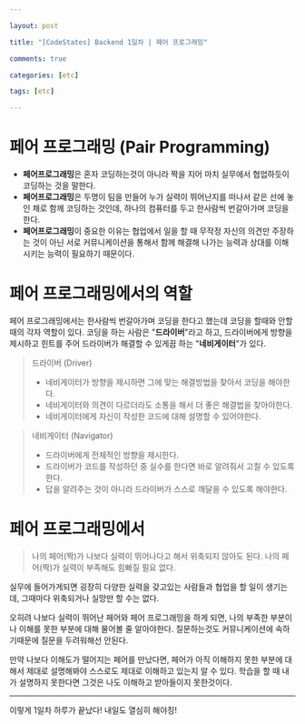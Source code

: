 ```yaml
---

layout: post

title: "[CodeStates] Backend 1일차 | 페어 프로그래밍"

comments: true

categories: [etc]

tags: [etc]

---
```


# 페어 프로그래밍 (Pair Programming)

- **페어프로그래밍**은 혼자 코딩하는것이 아니라 짝을 지어 마치 실무에서 협업하듯이 코딩하는 것을 말한다.
- **페어프로그래밍**은 두명이 팀을 만들어 누가 실력이 뛰어난지를 떠나서 같은 선에 놓인 채로 함께 코딩하는 것인데, 하나의 컴퓨터를 두고 한사람씩 번갈아가며 코딩을 한다.
- **페어프로그래밍**이 중요한 이유는 협업에서 일을 할 때 무작정 자신의 의견만 주장하는 것이 아닌 서로 커뮤니케이션을 통해서 함께 해결해 나가는 능력과 상대를 이해시키는 능력이 필요하기 때문이다.

# 페어 프로그래밍에서의 역할

페어 프로그래밍에서는 한사람씩 번갈아가며 코딩을 한다고 했는데 코딩을 할때와 안할때의 각자 역할이 있다.
코딩을 하는 사람은 "**드라이버**"라고 하고, 드라이버에게 방향을 제시하고 힌트를 주어 드라이버가 해결할 수 있게끔 하는 "**네비게이터**"가 있다.

> 드라이버 (Driver)
>
> - 네비게이터가 방향을 제시하면 그에 맞는 해결방법을 찾아서 코딩을 해야한다.
> - 네비게이터와 의견이 다르더라도 소통을 해서 더 좋은 해결법을 찾아야한다.
> - 네비게이터에게 자신이 작성한 코드에 대해 설명할 수 있어야한다.

> 네비게이터 (Navigator)
>
> - 드라이버에게 전체적인 방향을 제시한다.
> - 드라이버가 코드를 작성하던 중 실수를 한다면 바로 알려줘서 고칠 수 있도록 한다.
> - 답을 알려주는 것이 아니라 드라이버가 스스로 깨달을 수 있도록 해야한다.

# 페어 프로그래밍에서

> 나의 페어(짝)가 나보다 실력이 뛰어나다고 해서 위축되지 않아도 된다.
> 나의 페어(짝)가 실력이 부족해도 힘빠질 필요 없다.

실무에 들어가게되면 굉장히 다양한 실력을 갖고있는 사람들과 협업을 할 일이 생기는데, 그때마다 위축되거나 실망만 할 수는 없다.

오히려 나보다 실력이 뛰어난 페어와 페어 프로그래밍을 하게 되면, 나의 부족한 부분이나 이해를 못한 부분에 대해 물어볼 줄 알아야한다.
질문하는것도 커뮤니케이션에 속하기때문에 질문을 두려워해선 안된다.

만약 나보다 이해도가 떨어지는 페어를 만났다면, 페어가 아직 이해하지 못한 부분에 대해서 제대로 설명해봐야 스스로도 제대로 이해하고 있는지 알 수 있다.
학습을 할 때 내가 설명하지 못한다면 그것은 나도 이해하고 받아들이지 못한것이다.

------

이렇게 1일차 하루가 끝났다! 내일도 열심히 해야징!